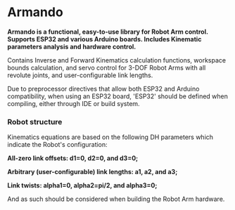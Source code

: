# Armando

**Armando is a functional, easy-to-use library for Robot Arm control. Supports ESP32 and various Arduino boards. Includes Kinematic parameters analysis and hardware control.**

Contains Inverse and Forward Kinematics calculation functions, workspace bounds calculation, and servo control for 3-DOF Robot Arms with all revolute joints, and user-configurable link lengths.

Due to preprocessor directives that allow both ESP32 and Arduino compatibility, when using an ESP32 board, 'ESP32' should be defined when compiling, either through IDE or build system.

### Robot structure

Kinematics equations are based on the following DH parameters which indicate the Robot's configuration:

**All-zero link offsets: d1=0, d2=0, and d3=0;**

**Arbitrary (user-configurable) link lengths: a1, a2, and a3;**

**Link twists: alpha1=0, alpha2=pi/2, and alpha3=0;**

And as such should be considered when building the Robot Arm hardware.
